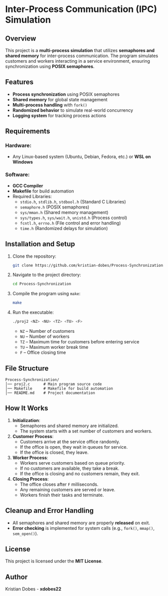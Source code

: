 # Inter-Process Communication (IPC) Simulation

## Overview
This project is a **multi-process simulation** that utilizes **semaphores and shared memory** for inter-process communication. The program simulates customers and workers interacting in a service environment, ensuring synchronization using **POSIX semaphores**.

## Features
- **Process synchronization** using POSIX semaphores
- **Shared memory** for global state management
- **Multi-process handling** with `fork()`
- **Randomized behavior** to simulate real-world concurrency
- **Logging system** for tracking process actions

## Requirements
### Hardware:
- Any Linux-based system (Ubuntu, Debian, Fedora, etc.) or **WSL on Windows**

### Software:
- **GCC Compiler**
- **Makefile** for build automation
- Required Libraries:
  - `stdio.h`, `stdlib.h`, `stdbool.h` (Standard C Libraries)
  - `semaphore.h` (POSIX semaphores)
  - `sys/mman.h` (Shared memory management)
  - `sys/types.h`, `sys/wait.h`, `unistd.h` (Process control)
  - `fcntl.h`, `errno.h` (File control and error handling)
  - `time.h` (Randomized delays for simulation)

## Installation and Setup
1. Clone the repository:
   ```bash
   git clone https://github.com/kristian-dobes/Process-Synchronization.git
   ```
2. Navigate to the project directory:
   ```bash
   cd Process-Synchronization
   ```
3. Compile the program using `make`:
   ```bash
   make
   ```
4. Run the executable:
   ```bash
   ./proj2 <NZ> <NU> <TZ> <TU> <F>
   ```
   - `NZ` – Number of customers
   - `NU` – Number of workers
   - `TZ` – Maximum time for customers before entering service
   - `TU` – Maximum worker break time
   - `F` – Office closing time

## File Structure
```
Process-Synchronization/
│── proj2.c      # Main program source code
│── Makefile     # Makefile for build automation
│── README.md    # Project documentation
```

## How It Works
1. **Initialization**:
   - Semaphores and shared memory are initialized.
   - The system starts with a set number of customers and workers.
2. **Customer Process**:
   - Customers arrive at the service office randomly.
   - If the office is open, they wait in queues for service.
   - If the office is closed, they leave.
3. **Worker Process**:
   - Workers serve customers based on queue priority.
   - If no customers are available, they take a break.
   - If the office is closing and no customers remain, they exit.
4. **Closing Process**:
   - The office closes after `F` milliseconds.
   - Any remaining customers are served or leave.
   - Workers finish their tasks and terminate.

## Cleanup and Error Handling
- All semaphores and shared memory are properly **released** on exit.
- **Error checking** is implemented for system calls (e.g., `fork()`, `mmap()`, `sem_open()`).

## License
This project is licensed under the **MIT License**.

## Author
Kristian Dobes - **xdobes22**

